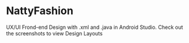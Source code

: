 # NattyFashion
UX/UI Frond-end Design with .xml and .java in Android Studio. 
Check out the screenshots to view Design Layouts
